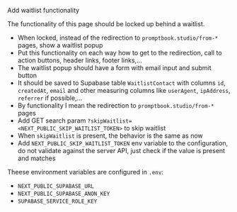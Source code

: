Add waitlist functionality

The functionality of this page should be locked up behind a waitlist.

-   When locked, instead of the redirection to `promptbook.studio/from-*` pages, show a waitlist popup
-   Put this functionality on each way how to get to the redirection, call to action buttons, header links, footer links,...
-   The waitlist popup should have a form with email input and submit button
-   It should be saved to Supabase table `WaitlistContact` with columns `id`, `createdAt`, `email` and other measuring columns like `userAgent`, `ipAddress`, `referrer` if possible,...
-   By functionality I mean the redirection to `promptbook.studio/from-*` pages
-   Add GET search param `?skipWaitlist=<NEXT_PUBLIC_SKIP_WAITLIST_TOKEN>` to skip waitlist
-   When `skipWaitlist` is present, the behavior is the same as now
-   Add `NEXT_PUBLIC_SKIP_WAITLIST_TOKEN` env variable to the configuration, do not validate against the server API, just check if the value is present and matches

Theese environment variables are configured in `.env`:

-   `NEXT_PUBLIC_SUPABASE_URL`
-   `NEXT_PUBLIC_SUPABASE_ANON_KEY`
-   `SUPABASE_SERVICE_ROLE_KEY`
